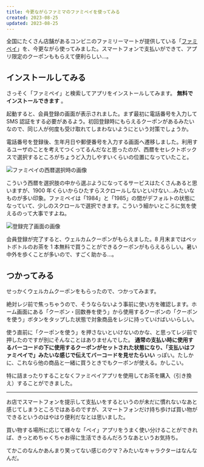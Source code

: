 ```yaml
---
title: 今更ながらファミマのファミペイを使ってみる
created: 2023-08-25
updated: 2023-08-25
---
```


全国にたくさん店舗があるコンビニのファミリーマートが提供している「[ファミペイ](https://www.family.co.jp/famipay.html)」を、今更ながら使ってみました。スマートフォンで支払いができて、アプリ限定のクーポンももらえて便利らしい…。

## インストールしてみる

さっそく「ファミペイ」と検索してアプリをインストールしてみます。 **無料でインストールできます** 。

起動すると、会員登録の画面が表示されました。まず最初に電話番号を入力して SMS 認証をする必要があるよう。初回登録時にもらえるクーポンがあるみたいなので、同じ人が何度も受け取れてしまわないようにという対策でしょうか。

電話番号を登録後、生年月日や郵便番号を入力する画面へ遷移しました。利用するユーザのことを考えてつくってるんだなと思ったのが、西暦をセレクトボックスで選択するところがちょうど入力しやすいくらいの位置になっていたこと。

![ファミペイの西暦選択時の画像](1a6c9467-da6e-49de-ca66-f514a49cb600)

こういう西暦を選択肢の中から選ぶようになってるサービスはたくさんあると思いますが、1900 年くらいからひたすらスクロールしないといけない…みたいなものが多い印象。ファミペイは「1984」と「1985」の間がデフォルトの状態になっていて、少しのスクロールで選択できます。こういう細かいところに気を使えるのって大事ですよね。

![登録完了画面の画像](694fdddc-de87-45cf-d632-9b987d81e400)

会員登録が完了すると、ウェルカムクーポンがもらえました。8 月末まではペットボトルのお茶を 1 本無料で買うことができるクーポンがもらえるらしい。暑い中外を歩くことが多いので、すごく助かる…。

## つかってみる

せっかくウェルカムクーポンをもらったので、つかってみます。

絶対レジ前で焦っちゃうので、そうならないよう事前に使い方を確認します。ホーム画面にある「クーポン・回数券を使う」から使用するクーポンの「クーポンを使う」ボタンをタップした状態で対象商品をレジに持っていけばいいらしい。

使う直前に「クーポンを使う」を押さないといけないのかな、と思ってレジ前で押したのですが別にそんなことはありませんでした。 **通常の支払い時に使用するバーコードの下に使用するクーポンがセットされた状態になり、「支払いはファミペイで」みたいな感じで伝えてバーコードを見せたらいい** っぽい。たしかに、これなら他の商品と一緒に買うときでもクーポンが使える。かしこい。

特に詰まったりすることなくファミペイアプリを使用してお茶を購入（引き換え）することができました。

---

お店でスマートフォンを提示して支払いをするというのが未だに慣れないなあと感じてしまうところではあるのですが、スマートフォンだけ持ち歩けば買い物ができるというのはやはり便利だなとは思いました。

買い物する場所に応じて様々な「ペイ」アプリをうまく使い分けることができれば、きっとめちゃくちゃお得に生活できるんだろうなあというお気持ち。

てかこのなんかあんまり笑ってない感じのクマ？みたいなキャラクターはなんなんだ。
